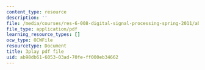 ```yaml
---
content_type: resource
description: ''
file: /media/courses/res-6-008-digital-signal-processing-spring-2011/ab98db61605303ad70feff000eb34662_LrNXtw0E7Dk.pdf
file_type: application/pdf
learning_resource_types: []
ocw_type: OCWFile
resourcetype: Document
title: 3play pdf file
uid: ab98db61-6053-03ad-70fe-ff000eb34662
---
```

